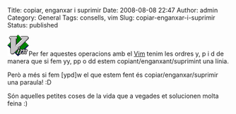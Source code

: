 Title: copiar, enganxar i suprimir
Date: 2008-08-08 22:47
Author: admin
Category: General
Tags: consells, vim
Slug: copiar-enganxar-i-suprimir
Status: published

<img src="./wp-content/uploads/2007/12/vimlogo.png" data-align="right" alt="logotip del vim" />Per fer aquestes operacions amb el <a href="http://www.vim.org/" target="_blank" rel="noopener">Vim</a> tenim les ordres y, p i d de manera que si fem yy, pp o dd estem copiant/enganxant/suprimint una línia.

Però a més si fem \[ypd\]w el que estem fent és copiar/enganxar/suprimir una paraula! :D

Són aquelles petites coses de la vida que a vegades et solucionen molta feina :)
